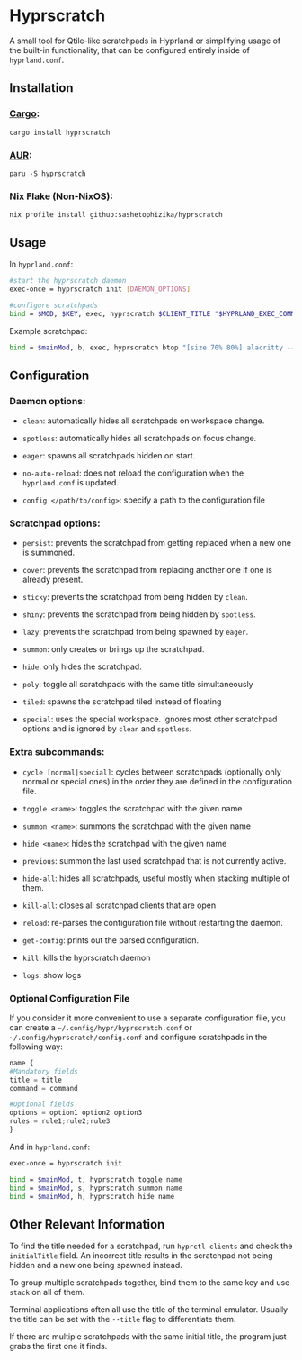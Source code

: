 # Hyprscratch
A small tool for Qtile-like scratchpads in Hyprland or simplifying usage of the built-in functionality, that can be configured entirely inside of `hyprland.conf`.

## Installation
### [Cargo](https://crates.io/crates/hyprscratch):

```
cargo install hyprscratch
```
### [AUR](https://aur.archlinux.org/packages/hyprscratch):
```
paru -S hyprscratch
```
### Nix Flake (Non-NixOS):
```
nix profile install github:sashetophizika/hyprscratch
```

## Usage
In `hyprland.conf`:

```bash
#start the hyprscratch daemon
exec-once = hyprscratch init [DAEMON_OPTIONS]

#configure scratchpads
bind = $MOD, $KEY, exec, hyprscratch $CLIENT_TITLE "$HYPRLAND_EXEC_COMMAND" [SCRATCHPAD_OPTIONS]
```

Example scratchpad:

```bash
bind = $mainMod, b, exec, hyprscratch btop "[size 70% 80%] alacritty --title btop -e btop" eager
```

## Configuration

### Daemon options:

* `clean`: automatically hides all scratchpads on workspace change.

* `spotless`: automatically hides all scratchpads on focus change.

* `eager`: spawns all scratchpads hidden on start.

* `no-auto-reload`: does not reload the configuration when the `hyprland.conf` is updated.

* `config </path/to/config>`: specify a path to the configuration file

### Scratchpad options:

* `persist`: prevents the scratchpad from getting replaced when a new one is summoned.

* `cover`: prevents the scratchpad from replacing another one if one is already present.

* `sticky`: prevents the scratchpad from being hidden by `clean`.

* `shiny`: prevents the scratchpad from being hidden by `spotless`.

* `lazy`: prevents the scratchpad from being spawned by `eager`.

* `summon`: only creates or brings up the scratchpad.

* `hide`: only hides the scratchpad.

* `poly`: toggle all scratchpads with the same title simultaneously

* `tiled`: spawns the scratchpad tiled instead of floating

* `special`: uses the special workspace. Ignores most other scratchpad options and is ignored by `clean` and `spotless`.

### Extra subcommands:

* `cycle [normal|special]`: cycles between scratchpads (optionally only normal or special ones) in the order they are defined in the configuration file.

* `toggle <name>`: toggles the scratchpad with the given name

* `summon <name>`: summons the scratchpad with the given name

* `hide <name>`: hides the scratchpad with the given name

* `previous`: summon the last used scratchpad that is not currently active.

* `hide-all`: hides all scratchpads, useful mostly when stacking multiple of them.

* `kill-all`: closes all scratchpad clients that are open

* `reload`: re-parses the configuration file without restarting the daemon.

* `get-config`: prints out the parsed configuration.

* `kill`: kills the hyprscratch daemon

* `logs`: show logs

### Optional Configuration File
If you consider it more convenient to use a separate configuration file, you can create a  `~/.config/hypr/hyprscratch.conf` or `~/.config/hyprscratch/config.conf` and configure scratchpads in the following way:

```py
name {
#Mandatory fields
title = title                        
command = command

#Optional fields
options = option1 option2 option3
rules = rule1;rule2;rule3
}
```

And in `hyprland.conf`:

```bash
exec-once = hyprscratch init

bind = $mainMod, t, hyprscratch toggle name
bind = $mainMod, s, hyprscratch summon name
bind = $mainMod, h, hyprscratch hide name
```

## Other Relevant Information
To find the title needed for a scratchpad, run `hyprctl clients` and check the `initialTitle` field. An incorrect title results in the scratchpad not being hidden and a new one being spawned instead.

To group multiple scratchpads together, bind them to the same key and use `stack` on all of them. 

Terminal applications often all use the title of the terminal emulator. Usually the title can be set with the `--title` flag to differentiate them.

If there are multiple scratchpads with the same initial title, the program just grabs the first one it finds.
